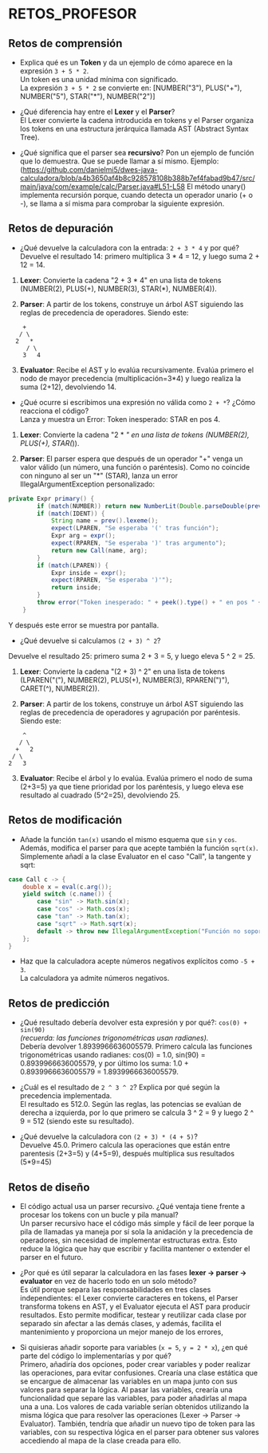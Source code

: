 # RETOS_PROFESOR

## Retos de comprensión
- Explica qué es un **Token** y da un ejemplo de cómo aparece en la expresión `3 + 5 * 2`.  
Un token es una unidad mínima con significado.  
La expresión `3 + 5 * 2` se convierte en: [NUMBER("3"), PLUS("+"), NUMBER("5"), STAR("*"), NUMBER("2")]
 
- ¿Qué diferencia hay entre el **Lexer** y el **Parser**?  
El Lexer convierte la cadena introducida en tokens y el Parser organiza los tokens en una estructura jerárquica llamada AST (Abstract Syntax Tree).

- ¿Qué significa que el parser sea **recursivo**? Pon un ejemplo de función que lo demuestra.
Que se puede llamar a sí mismo. Ejemplo:
(https://github.com/danielmi5/dwes-java-calculadora/blob/a4b3650af4b8c928578108b388b7ef4fabad9b47/src/main/java/com/example/calc/Parser.java#L51-L58
El método unary() implementa recursión porque, cuando detecta un operador unario (+ o -), se llama a sí misma para comprobar la siguiente expresión. 

## Retos de depuración
- ¿Qué devuelve la calculadora con la entrada: `2 + 3 * 4` y por qué?  
Devuelve el resultado 14: primero multiplica 3 * 4 = 12, y luego suma 2 + 12 = 14.

1. **Lexer**: Convierte la cadena "2 + 3 * 4" en una lista de tokens (NUMBER(2), PLUS(+), NUMBER(3), STAR(*), NUMBER(4)).

2. **Parser**: A partir de los tokens, construye un árbol AST siguiendo las reglas de precedencia de operadores. Siendo este:
```
    +
   / \
  2   *
     / \
    3   4
```

3. **Evaluator**: Recibe el AST y lo evalúa recursivamente. Evalúa primero el nodo de mayor precedencia (multiplicación=3*4) y luego realiza la suma (2+12), devolviendo 14. 

- ¿Qué ocurre si escribimos una expresión no válida como `2 + *`? ¿Cómo reacciona el código?  
Lanza y muestra un Error: Token inesperado: STAR en pos 4.

1. **Lexer**: Convierte la cadena "2 * *" en una lista de tokens (NUMBER(2), PLUS(+), STAR(*)).

2. **Parser**: El parser espera que después de un operador "+" venga un valor válido (un número, una función o paréntesis). Como no coincide con ninguno al ser un "*" (STAR), lanza un error IllegalArgumentException personalizado:
```java
private Expr primary() {
        if (match(NUMBER)) return new NumberLit(Double.parseDouble(prev().lexeme()));
        if (match(IDENT)) {
            String name = prev().lexeme();
            expect(LPAREN, "Se esperaba '(' tras función");
            Expr arg = expr();
            expect(RPAREN, "Se esperaba ')' tras argumento");
            return new Call(name, arg);
        }
        if (match(LPAREN)) {
            Expr inside = expr();
            expect(RPAREN, "Se esperaba ')'");
            return inside;
        }
        throw error("Token inesperado: " + peek().type() + " en pos " + peek().position());
    }
```
Y después este error se muestra por pantalla.

- ¿Qué devuelve si calculamos `(2 + 3) ^ 2`?

Devuelve el resultado 25: primero suma 2 + 3 = 5, y luego eleva 5 ^ 2 = 25.

1. **Lexer**: Convierte la cadena "(2 + 3) ^ 2" en una lista de tokens (LPAREN("("), NUMBER(2), PLUS(+), NUMBER(3), RPAREN(")"), CARET(^), NUMBER(2)).

2. **Parser**: A partir de los tokens, construye un árbol AST siguiendo las reglas de precedencia de operadores y agrupación por paréntesis. Siendo este:

```
    ^
   / \
  +   2
 / \
2   3
```

3. **Evaluator**: Recibe el árbol y lo evalúa. Evalúa primero el nodo de suma (2+3=5) ya que tiene prioridad por los paréntesis, y luego eleva ese resultado al cuadrado (5^2=25), devolviendo 25.


## Retos de modificación
- Añade la función `tan(x)` usando el mismo esquema que `sin` y `cos`. Además, modifica el parser para que acepte también la función `sqrt(x)`.  
Simplemente añadí a la clase Evaluator en el caso "Call", la tangente y sqrt:
``` java
case Call c -> {
    double x = eval(c.arg());
    yield switch (c.name()) {
        case "sin" -> Math.sin(x);
        case "cos" -> Math.cos(x);
        case "tan" -> Math.tan(x);
        case "sqrt" -> Math.sqrt(x);
        default -> throw new IllegalArgumentException("Función no soportada: " + c.name());
    };
}
```

- Haz que la calculadora acepte números negativos explícitos como `-5 + 3`.  
La calculadora ya admite números negativos.

## Retos de predicción
- ¿Qué resultado debería devolver esta expresión y por qué?: `cos(0) + sin(90)`  
  *(recuerda: las funciones trigonométricas usan radianes).*  
Debería devolver 1.8939966636005579.
Primero calcula las funciones trigonométricas usando radianes: cos(0) = 1.0, sin(90) = 0.8939966636005579, y por último los suma: 1.0 + 0.8939966636005579 = 1.8939966636005579.

- ¿Cuál es el resultado de `2 ^ 3 ^ 2`? Explica por qué según la precedencia implementada.  
El resultado es 512.0. Según las reglas, las potencias se evalúan de derecha a izquierda, por lo que primero se calcula 3 ^ 2 = 9 y luego 2 ^ 9 = 512 (siendo este su resultado).

- ¿Qué devuelve la calculadora con `(2 + 3) * (4 + 5)`?     
Devuelve 45.0.
Primero calcula las operaciones que están entre parentesis (2+3=5) y (4+5=9), después multiplica sus resultados (5*9=45)

## Retos de diseño
- El código actual usa un parser recursivo. ¿Qué ventaja tiene frente a procesar los tokens con un bucle y pila manual?   
Un parser recursivo hace el código más simple y fácil de leer porque la pila de llamadas ya maneja por sí sola la anidación y la precedencia de operadores, sin necesidad de implementar estructuras extra. Esto reduce la lógica que hay que escribir y facilita mantener o extender el parser en el futuro.

- ¿Por qué es útil separar la calculadora en las fases **lexer → parser → evaluator** en vez de hacerlo todo en un solo método?    
Es útil porque separa las responsabilidades en tres clases independientes: el Lexer convierte caracteres en tokens, el Parser transforma tokens en AST, y el Evaluator ejecuta el AST para producir resultados. Esto permite modificar, testear y reutilizar cada clase por separado sin afectar a las demás clases, y además, facilita el mantenimiento y proporciona un mejor manejo de los errores,

- Si quisieras añadir soporte para variables (`x = 5`, `y = 2 * x`), ¿en qué parte del código lo implementarías y por qué?    
Primero, añadiría dos opciones, poder crear variables y poder realizar las operaciones, para evitar confusiones.
Crearía una clase estática que se encargue de almacenar las variables en un mapa junto con sus valores para separar la lógica. Al pasar las variables, crearía una funcionalidad que separe las variables, para poder añadirlas al mapa una a una. Los valores de cada variable serían obtenidos utilizando la misma lógica que para resolver las operaciones (Lexer -> Parser -> Evaluator). También, tendría que añadir un nuevo tipo de token para las variables, con su respectiva lógica en el parser para obtener sus valores accediendo al mapa de la clase creada para ello.
